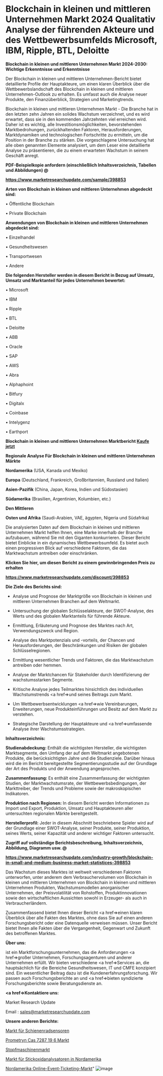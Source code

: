 # Blockchain in kleinen und mittleren Unternehmen Markt 2024 Qualitativ Analyse der führenden Akteure und des Wettbewerbsumfelds Microsoft, IBM, Ripple, BTL, Deloitte

<strong>Blockchain in kleinen und mittleren Unternehmen Markt 2024-2030: Wichtige Erkenntnisse und Erkenntnisse</strong>

Der Blockchain in kleinen und mittleren Unternehmen-Bericht bietet detaillierte Profile der Hauptakteure, um einen klaren Überblick über die Wettbewerbslandschaft des Blockchain in kleinen und mittleren Unternehmen-Outlook zu erhalten. Es umfasst auch die Analyse neuer Produkte, den Finanzüberblick, Strategien und Marketingtrends.

Blockchain in kleinen und mittleren Unternehmen Markt - Die Branche hat in den letzten zehn Jahren ein solides Wachstum verzeichnet, und es wird erwartet, dass sie in den kommenden Jahrzehnten viel erreichen wird. Daher ist es wichtig, alle Investitionsmöglichkeiten, bevorstehenden Marktbedrohungen, zurückhaltenden Faktoren, Herausforderungen, Marktdynamiken und technologischen Fortschritte zu ermitteln, um die Position in der Branche zu stärken. Die vorgeschlagene Untersuchung hat alle oben genannten Elemente analysiert, um dem Leser eine detaillierte Analyse zu präsentieren, die zu einem erwarteten Wachstum in seinem Geschäft anregt.



<strong><b>PDF-Beispielkopie anfordern (einschließlich Inhaltsverzeichnis, Tabellen und Abbildungen) @ </b></strong>

<strong><a href=https://www.marketresearchupdate.com/sample/398853>

<strong>https://www.marketresearchupdate.com/sample/398853</u></a></strong></strong>



<strong>Arten von Blockchain in kleinen und mittleren Unternehmen abgedeckt sind:</strong>

• Öffentliche Blockchain

• Private Blockchain



<strong>Anwendungen von Blockchain in kleinen und mittleren Unternehmen abgedeckt sind:</strong>

• Einzelhandel

• Gesundheitswesen

• Transportwesen

• Andere



<strong>Die folgenden Hersteller werden in diesem Bericht in Bezug auf Umsatz, Umsatz und Marktanteil für jedes Unternehmen bewertet:</strong>

• Microsoft

• IBM

• Ripple

• BTL

• Deloitte

• ABB

• Oracle

• SAP

• AWS

• Abra

• Alphaphoint

• Bitfury

• Digitalx

• Coinbase

• Intelygenz

• Earthport



<strong>Blockchain in kleinen und mittleren Unternehmen Marktbericht <a href=https://www.marketresearchupdate.com/buynow/398853>Kaufe jetzt</a></strong>



<strong>Regionale Analyse Für Blockchain in kleinen und mittleren Unternehmen Märkte</strong>



<strong>Nordamerika</strong> (USA, Kanada und Mexiko)



<strong>Europa</strong> (Deutschland, Frankreich, Großbritannien, Russland und Italien)



<strong>Asien-Pazifik</strong> (China, Japan, Korea, Indien und Südostasien)



<strong>Südamerika</strong> (Brasilien, Argentinien, Kolumbien, etc.)



<strong>Den Mittleren</strong> 

<strong>Osten und Afrika</strong> (Saudi-Arabien, VAE, ägypten, Nigeria und Südafrika)

Die analysierten Daten auf dem Blockchain in kleinen und mittleren Unternehmen Markt helfen Ihnen, eine Marke innerhalb der Branche aufzubauen, während Sie mit den Giganten konkurrieren. Dieser Bericht bietet Einblicke in ein dynamisches Wettbewerbsumfeld. Es bietet auch einen progressiven Blick auf verschiedene Faktoren, die das Marktwachstum antreiben oder einschränken.



<strong>Klicken Sie hier, um diesen Bericht zu einem gewinnbringenden Preis zu erhalten
</strong>

<strong><a href=https://www.marketresearchupdate.com/discount/398853>https://www.marketresearchupdate.com/discount/398853</b></u></strong></a>



<strong>Die Ziele des Berichts sind:</strong>

- Analyse und Prognose der Marktgröße von Blockchain in kleinen und mittleren Unternehmen Branchen auf dem Weltmarkt.

- Untersuchung der globalen Schlüsselakteure, der SWOT-Analyse, des Werts und des globalen Marktanteils für führende Akteure.

- Ermittlung, Erläuterung und Prognose des Marktes nach Art, Verwendungszweck und Region.

- Analyse des Marktpotenzials und -vorteils, der Chancen und Herausforderungen, der Beschränkungen und Risiken der globalen Schlüsselregionen.

- Ermittlung wesentlicher Trends und Faktoren, die das Marktwachstum antreiben oder hemmen.

- Analyse der Marktchancen für Stakeholder durch Identifizierung der wachstumsstarken Segmente.

- Kritische Analyse jedes Teilmarktes hinsichtlich des individuellen Wachstumstrends <a href=>und</a> seines Beitrags zum Markt.

- Um Wettbewerbsentwicklungen <a href=>wie</a> Vereinbarungen, Erweiterungen, neue Produkteinführungen und Besitz auf dem Markt zu verstehen.

- Strategische Darstellung der Hauptakteure und <a href=>umfas</a>sende Analyse ihrer Wachstumsstrategien.



<strong>Inhaltsverzeichnis:</strong>



<strong>Studienabdeckung:</strong> Enthält die wichtigsten Hersteller, die wichtigsten Marktsegmente, den Umfang der auf dem Weltmarkt angebotenen Produkte, die berücksichtigten Jahre und die Studienziele. Darüber hinaus wird die im Bericht bereitgestellte Segmentierungsstudie auf der Grundlage der Art des Produkts und der Anwendung angesprochen.



<strong>Zusammenfassung:</strong> Es enthält eine Zusammenfassung der wichtigsten Studien, der Marktwachstumsrate, der Wettbewerbsbedingungen, der Markttreiber, der Trends und Probleme sowie der makroskopischen Indikatoren.



<strong>Produktion nach Regionen:</strong> In diesem Bericht werden Informationen zu Import und Export, Produktion, Umsatz und Hauptakteuren aller untersuchten regionalen Märkte bereitgestellt.



<strong>Herstellerprofil:</strong> Jeder in diesem Abschnitt beschriebene Spieler wird auf der Grundlage einer SWOT-Analyse, seiner Produkte, seiner Produktion, seines Werts, seiner Kapazität und anderer wichtiger Faktoren untersucht.



<strong><b>Zugriff auf vollständige Berichtsbeschreibung, Inhaltsverzeichnis, Abbildung, Diagramm usw. @ </b></strong>

<strong><a href=https://www.marketresearchupdate.com/industry-growth/blockchain-in-small-and-medium-business-market-statistices-398853>https://www.marketresearchupdate.com/industry-growth/blockchain-in-small-and-medium-business-market-statistices-398853</a></strong>

Das Wachstum dieses Marktes ist weltweit verschiedenen Faktoren unterworfen, unter anderem dem Verbrauchervolumen von Blockchain in kleinen und mittleren Unternehmen von Blockchain in kleinen und mittleren Unternehmen Produkten, Wachstumsmodellen anorganischer Unternehmen, der Preisvolatilität von Rohstoffen, Produktinnovationen sowie den wirtschaftlichen Aussichten sowohl in Erzeuger- als auch in Verbraucherländern.

Zusammenfassend bietet Ihnen dieser Bericht <a href=>einen</a> klaren Überblick über alle Fakten des Marktes, ohne dass Sie auf einen anderen Forschungsbericht oder eine Datenquelle verweisen müssen. Unser Bericht bietet Ihnen alle Fakten über die Vergangenheit, Gegenwart und Zukunft des betroffenen Marktes.



<strong>Über uns:</strong>

 ist ein Marktforschungsunternehmen, das die Anforderungen <a href=>großer</a> Unternehmen, Forschungsagenturen und anderer Unternehmen erfüllt. Wir bieten verschiedene <a href=>Services</a> an, die hauptsächlich für die Bereiche Gesundheitswesen, IT und CMFE konzipiert sind. Ein wesentlicher Beitrag dazu ist die Kundenerfahrungsforschung. Wir passen auch Forschungsberichte an und <a href=>bieten</a> syndizierte Forschungsberichte sowie Beratungsdienste an.



<strong><a href=>Kontaktiere uns:</a></strong>

Market Research Update

Email : sales@marketresearchupdate.com



<strong>Unsere anderen Berichte:</strong>

<a href=https://www.linkedin.com/pulse/rail-wheel-sensors-market-2023-2029>Markt für Schienenradsensoren</a>

<a href=https://www.linkedin.com/pulse/prometryn-cas-7287-19-6-market-size-historical>Prometryn Cas 7287 19 6 Markt</a>

<a href=https://www.linkedin.com/pulse/tamping-machine-market-outlooks-2023-size-players>Stopfmaschinenmarkt</a>

<a href=https://www.linkedin.com/pulse/north-america-nitrogen-oxides-analyzers-market>Markt für Stickoxidanalysatoren in Nordamerika</a>

<a href=https://www.linkedin.com/pulse/north-america-online-event-ticketing-market>Nordamerika Online-Event-Ticketing-Markt</a>"
![image](https://github.com/RushikeshRI/news24analysis/assets/164026548/a0d800a8-8dae-407b-905e-2b2d920a9436)
